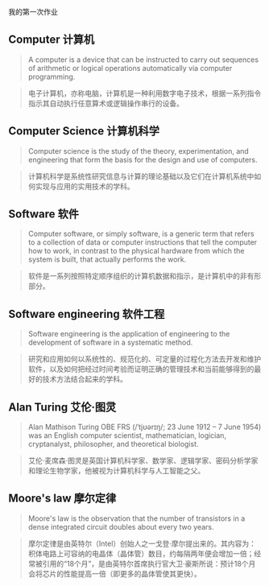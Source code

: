 我的第一次作业
## Computer  计算机

>A computer is a device that can be instructed to carry out sequences of arithmetic or logical operations automatically via computer programming.

>电子计算机，亦称电脑，计算机是一种利用数字电子技术，根据一系列指令指示其自动执行任意算术或逻辑操作串行的设备。

## Computer Science  计算机科学

>Computer science is the study of the theory, experimentation, and engineering that form the basis for the design and use of computers.

>计算机科学是系统性研究信息与计算的理论基础以及它们在计算机系统中如何实现与应用的实用技术的学科。

## Software  软件

>Computer software, or simply software, is a generic term that refers to a collection of data or computer instructions that tell the computer how to work, in contrast to the physical hardware from which the system is built, that actually performs the work.

>软件是一系列按照特定顺序组织的计算机数据和指示，是计算机中的非有形部分。

## Software engineering  软件工程

>Software engineering is the application of engineering to the development of software in a systematic method.

>研究和应用如何以系统性的、规范化的、可定量的过程化方法去开发和维护软件，以及如何把经过时间考验而证明正确的管理技术和当前能够得到的最好的技术方法结合起来的学科。

## Alan Turing 艾伦·图灵

>Alan Mathison Turing OBE FRS (/ˈtjʊərɪŋ/; 23 June 1912 – 7 June 1954) was an English computer scientist, mathematician, logician, cryptanalyst, philosopher, and theoretical biologist.

>艾伦·麦席森·图灵是英国计算机科学家、数学家、逻辑学家、密码分析学家和理论生物学家，他被视为计算机科学与人工智能之父。

## Moore's law 摩尔定律

>Moore's law is the observation that the number of transistors in a dense integrated circuit doubles about every two years. 

>摩尔定律是由英特尔（Intel）创始人之一戈登·摩尔提出来的。其内容为：积体电路上可容纳的电晶体（晶体管）数目，约每隔两年便会增加一倍；经常被引用的“18个月”，是由英特尔首席执行官大卫·豪斯所说：预计18个月会将芯片的性能提高一倍（即更多的晶体管使其更快）。